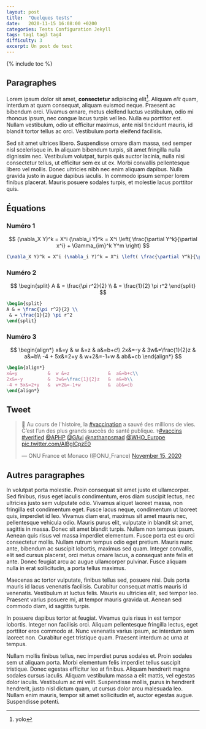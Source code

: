 ```yaml
---
layout: post
title:  "Quelques tests"
date:   2020-11-15 16:08:00 +0200
categories: Tests Configuration Jekyll
tags: tag1 tag3 tag4
difficulty: 3
excerpt: Un post de test
---
```


{% include toc %}

## Paragraphes

Lorem ipsum dolor sit amet, **consectetur** adipiscing elit[^foo]. Aliquam *elit* quam, interdum at quam consequat, aliquam euismod neque. Praesent ac bibendum orci. Vivamus ornare, metus eleifend luctus vestibulum, odio mi rhoncus ipsum, nec congue lacus turpis vel leo. Nulla eu porttitor est. Nullam vestibulum, odio ut efficitur maximus, ante nisl tincidunt mauris, id blandit tortor tellus ac orci. Vestibulum porta eleifend facilisis.

Sed sit amet ultrices libero. Suspendisse ornare diam massa, sed semper nisl scelerisque in. In aliquam bibendum turpis, sit amet fringilla nulla dignissim nec. Vestibulum volutpat, turpis quis auctor lacinia, nulla nisi consectetur tellus, ut efficitur sem ex ut ex. Morbi convallis pellentesque libero vel mollis. Donec ultricies nibh nec enim aliquam dapibus. Nulla gravida justo in augue dapibus iaculis. In commodo ipsum semper lorem finibus placerat. Mauris posuere sodales turpis, et molestie lacus porttitor quis.

## Équations

### Numéro 1

$$
(\nabla_X Y)^k = X^i (\nabla_i Y)^k = X^i \left( \frac{\partial Y^k}{\partial x^i} + \Gamma_{im}^k Y^m \right)
$$

```latex
(\nabla_X Y)^k = X^i (\nabla_i Y)^k = X^i \left( \frac{\partial Y^k}{\partial x^i} + \Gamma_{im}^k Y^m \right)
```

### Numéro 2

$$
\begin{split}
A & = \frac{\pi r^2}{2} \\
 & = \frac{1}{2} \pi r^2
\end{split}
$$

```latex
\begin{split}
A & = \frac{\pi r^2}{2} \\
 & = \frac{1}{2} \pi r^2
\end{split}
```

### Numéro 3

$$
\begin{align*}
x&=y           &  w &=z              &  a&=b+c\\
2x&=-y         &  3w&=\frac{1}{2}z   &  a&=b\\
-4 + 5x&=2+y   &  w+2&=-1+w          &  ab&=cb
\end{align*}
$$

```latex
\begin{align*}
x&=y           &  w &=z              &  a&=b+c\\
2x&=-y         &  3w&=\frac{1}{2}z   &  a&=b\\
-4 + 5x&=2+y   &  w+2&=-1+w          &  ab&=cb
\end{align*}
```

## Tweet

<blockquote class="twitter-tweet"><p lang="fr" dir="ltr">💉 Au cours de l&#39;histoire, la <a href="https://twitter.com/hashtag/vaccination?src=hash&amp;ref_src=twsrc%5Etfw">#vaccination</a> a sauvé des millions de vies. C’est l’un des plus grands succès de santé publique. ⚕️<a href="https://twitter.com/hashtag/vaccins?src=hash&amp;ref_src=twsrc%5Etfw">#vaccins</a> <a href="https://twitter.com/hashtag/verified?src=hash&amp;ref_src=twsrc%5Etfw">#verified</a> <a href="https://twitter.com/APHP?ref_src=twsrc%5Etfw">@APHP</a> <a href="https://twitter.com/gavi?ref_src=twsrc%5Etfw">@GAvi</a> <a href="https://twitter.com/nathanpsmad?ref_src=twsrc%5Etfw">@nathanpsmad</a> <a href="https://twitter.com/WHO_Europe?ref_src=twsrc%5Etfw">@WHO_Europe</a> <a href="https://t.co/AlBglCpzE0">pic.twitter.com/AlBglCpzE0</a></p>&mdash; ONU France et Monaco (@ONU_France) <a href="https://twitter.com/ONU_France/status/1327906688523898881?ref_src=twsrc%5Etfw">November 15, 2020</a></blockquote> <script async src="https://platform.twitter.com/widgets.js" charset="utf-8"></script>

## Autres paragraphes

In volutpat porta molestie. Proin consequat sit amet justo et ullamcorper. Sed finibus, risus eget iaculis condimentum, eros diam suscipit lectus, nec ultricies justo sem vulputate odio. Vivamus aliquet laoreet massa, non fringilla est condimentum eget. Fusce lacus neque, condimentum ut laoreet quis, imperdiet id leo. Vivamus diam erat, maximus sit amet mauris nec, pellentesque vehicula odio. Mauris purus elit, vulputate in blandit sit amet, sagittis in massa. Donec sit amet blandit turpis. Nullam non tempus ipsum. Aenean quis risus vel massa imperdiet elementum. Fusce porta est eu orci consectetur mollis. Nullam rutrum tempus odio eget pretium. Mauris nunc ante, bibendum ac suscipit lobortis, maximus sed quam. Integer convallis, elit sed cursus placerat, orci metus ornare lacus, a consequat ante felis et ante. Donec feugiat arcu ac augue ullamcorper pulvinar. Fusce aliquam nulla in erat sollicitudin, a porta tellus maximus.

Maecenas ac tortor vulputate, finibus tellus sed, posuere nisi. Duis porta mauris id lacus venenatis facilisis. Curabitur consequat mattis mauris id venenatis. Vestibulum at luctus felis. Mauris eu ultricies elit, sed tempor leo. Praesent varius posuere mi, at tempor mauris gravida ut. Aenean sed commodo diam, id sagittis turpis.

In posuere dapibus tortor at feugiat. Vivamus quis risus in est tempor lobortis. Integer non facilisis orci. Aliquam pellentesque fringilla lectus, eget porttitor eros commodo at. Nunc venenatis varius ipsum, ac interdum sem laoreet non. Curabitur eget tristique quam. Praesent interdum ac urna at tempus.

Nullam mollis finibus tellus, nec imperdiet purus sodales et. Proin sodales sem ut aliquam porta. Morbi elementum felis imperdiet tellus suscipit tristique. Donec egestas efficitur leo at finibus. Aliquam hendrerit magna sodales cursus iaculis. Aliquam vestibulum massa a elit mattis, vel egestas dolor iaculis. Vestibulum ac mi velit. Suspendisse mollis, purus in hendrerit hendrerit, justo nisl dictum quam, ut cursus dolor arcu malesuada leo. Nullam enim mauris, tempor sit amet sollicitudin et, auctor egestas augue. Suspendisse potenti.

[^foo]: yolo
